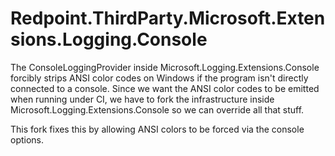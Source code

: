# Redpoint.ThirdParty.Microsoft.Extensions.Logging.Console

The ConsoleLoggingProvider inside Microsoft.Logging.Extensions.Console forcibly strips ANSI color codes
on Windows if the program isn't directly connected to a console. Since we want the ANSI color codes to
be emitted when running under CI, we have to fork the infrastructure inside Microsoft.Logging.Extensions.Console
so we can override all that stuff.

This fork fixes this by allowing ANSI colors to be forced via the console options.
